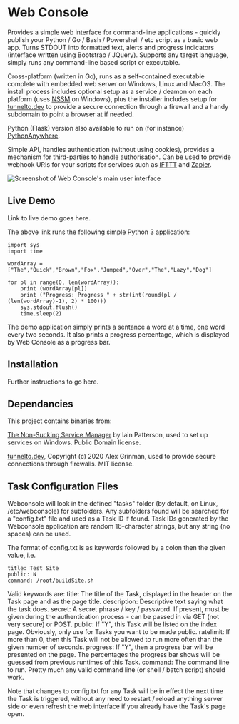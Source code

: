 # Web Console
Provides a simple web interface for command-line applications - quickly publish your Python / Go / Bash / Powershell / etc script as a basic web app. Turns STDOUT into formatted text, alerts and progress indicators (interface written using Bootstrap / JQuery). Supports any target language, simply runs any command-line based script or executable.

Cross-platform (written in Go), runs as a self-contained executable complete with embedded web server on Windows, Linux and MacOS. The install process includes optional setup as a service / deamon on each platform (uses [NSSM](https://nssm.cc/) on Windows), plus the installer includes setup for [tunnelto.dev](https://tunnelto.dev/) to provide a secure connection through a firewall and a handy subdomain to point a browser at if needed.

Python (Flask) version also available to run on (for instance) [PythonAnywhere](https://www.pythonanywhere.com/).

Simple API, handles authentication (without using cookies), provides a mechanism for third-parties to handle authorisation. Can be used to provide webhook URIs for your scripts for services such as [IFTTT](https://ifttt.com/) and [Zapier](https://zapier.com/).

![Screenshot of Web Console's main user interface](https://raw.githubusercontent.com/dhicks6345789/web-console/master/docs/example1.png)

## Live Demo

Link to live demo goes here.

The above link runs the following simple Python 3 application:

```
import sys
import time

wordArray = ["The","Quick","Brown","Fox","Jumped","Over","The","Lazy","Dog"]

for pl in range(0, len(wordArray)):
    print (wordArray[pl])
    print ("Progress: Progress " + str(int(round(pl / (len(wordArray)-1), 2) * 100)))
    sys.stdout.flush()
    time.sleep(2)
```

The demo application simply prints a sentance a word at a time, one word every two seconds. It also prints a progress percentage, which is displayed by Web Console as a progress bar.

## Installation

Further instructions to go here.

## Dependancies

This project contains binaries from:

[The Non-Sucking Service Manager](https://nssm.cc/) by Iain Patterson, used to set up services on Windows. Public Domain license.

[tunnelto.dev](https://tunnelto.dev), Copyright (c) 2020 Alex Grinman, used to provide secure connections through firewalls. MIT license.

## Task Configuration Files

Webconsole will look in the defined "tasks" folder (by default, on Linux, /etc/webconsole) for subfolders. Any subfolders found will be searched for a "config.txt" file and used as a Task ID if found. Task IDs generated by the Webconsole application are random 16-character strings, but any string (no spaces) can be used.

The format of config.txt is as keywords followed by a colon then the given value, i.e.

```
title: Test Site
public: N
command: /root/buildSite.sh
```
Valid keywords are:
title: The title of the Task, displayed in the header on the Task page and as the page title.
description: Descriptive text saying what the task does.
secret: A secret phrase / key / password. If present, must be given during the authentication process - can be passed in via GET (not very secure) or POST.
public: If "Y", this Task will be listed on the index page. Obviously, only use for Tasks you want to be made public.
ratelimit: If more than 0, then this Task will not be allowed to run more often than the given number of seconds.
progress: If "Y", then a progress bar will be presented on the page. The percentages the progress bar shows will be guessed from previous runtimes of this Task.
command: The command line to run. Pretty much any valid command line (or shell / batch script) should work.

Note that changes to config.txt for any Task will be in effect the next time the Task is triggered, without any need to restart / reload anything server side or even refresh the web interface if you already have the Task's page open.
